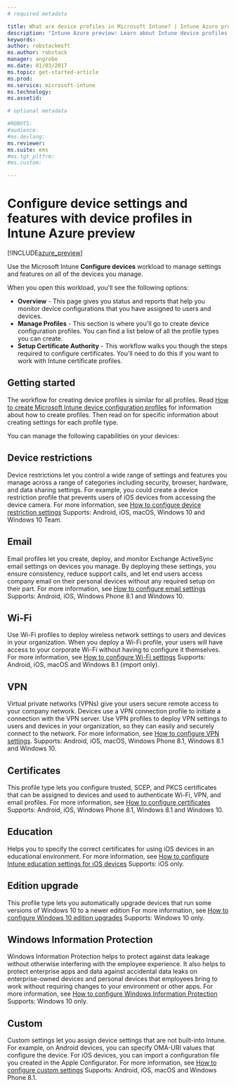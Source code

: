 ```yaml
---
# required metadata

title: What are device profiles in Microsoft Intune? | Intune Azure preview | Microsoft Docs
description: "Intune Azure preview: Learn about Intune device profiles and how they can help manage and protect devices in your company."
keywords:
author: robstackmsftms.author: robstack
manager: angrobe
ms.date: 01/03/2017
ms.topic: get-started-article
ms.prod:
ms.service: microsoft-intune
ms.technology:
ms.assetid:

# optional metadata

#ROBOTS:
#audience:
#ms.devlang:
ms.reviewer:
ms.suite: ems
#ms.tgt_pltfrm:
#ms.custom:

---
```


# Configure device settings and features with device profiles in Intune Azure preview
<!--- This topic doesn't really answer the topic title: What are device profiles?" It needs to answer that question, then it can go on to discuss what profiles are in Intune and how to use them. Linda--->

[!INCLUDE[azure_preview](../includes/azure_preview.md)]

Use the Microsoft Intune **Configure devices** workload to manage settings and features on all of the devices you manage.

When you open this workload, you'll see the following options:

- **Overview** - This page gives you status and reports that help you monitor device configurations that you have assigned to users and devices.
- **Manage Profiles** - This section is where you'll go to create device configuration profiles. You can find a list below of all the profile types you can create.
- **Setup Certificate Authority** - This workflow walks you though the steps required to configure certificates. You'll need to do this if you want to work with Intune certificate profiles.

## Getting started

The workflow for creating device profiles is similar for all profiles. Read [How to create Microsoft Intune device configuration profiles](/intune-azure/configure-devices/how-to-create-device-profiles) for information about how to create profiles. Then read on for specific information about creating settings for each profile type.

You can manage the following capabilities on your devices:

## Device restrictions
Device restrictions let you control a wide range of settings and features you manage across a range of categories including security, browser, hardware, and data sharing settings. For example, you could create a device restriction profile that prevents users of iOS devices from accessing the device camera.
For more information, see [How to configure device restriction settings](how-to-configure-device-restrictions.md)
Supports: Android, iOS, macOS, Windows 10 and Windows 10 Team.

## Email
Email profiles let you create, deploy, and monitor Exchange ActiveSync email settings on devices you manage. By deploying these settings, you ensure consistency, reduce support calls, and let end users access company email on their personal devices without any required setup on their part.
For more information, see [How to configure email settings](how-to-configure-email-settings.md)
Supports: Android, iOS, Windows Phone 8.1 and Windows 10.

## Wi-Fi
Use Wi-Fi profiles to deploy wireless network settings to users and devices in your organization. When you deploy a Wi-Fi profile, your users will have access to your corporate Wi-Fi without having to configure it themselves.
For more information, see [How to configure Wi-Fi settings](how-to-configure-wi-fi-settings.md)
Supports: Android, iOS, macOS and Windows 8.1 (import only).

## VPN
Virtual private networks (VPNs) give your users secure remote access to your company network. Devices use a VPN connection profile to initiate a connection with the VPN server. Use VPN profiles to deploy VPN settings to users and devices in your organization, so they can easily and securely connect to the network.
For more information, see [How to configure VPN settings](how-to-configure-vpn-settings.md).
Supports: Android, iOS, macOS, Windows Phone 8.1, Windows 8.1 and Windows 10.

## Certificates
This profile type lets you configure trusted, SCEP, and PKCS certificates that can be assigned to devices and used to authenticate Wi-Fi, VPN, and email profiles.
For more information, see [How to configure certificates](how-to-configure-certificates.md)
Supports: Android, iOS, Windows Phone 8.1, Windows 8.1 and Windows 10.

## Education
Helps you to specify the correct certificates for using iOS devices in an educational environment.
For more information, see [How to configure Intune education settings for iOS devices](education-settings-for-ios.md)
Supports: iOS only.

## Edition upgrade
This profile type lets you automatically upgrade devices that run some versions of Windows 10 to a newer edition
For more information, see [How to configure Windows 10 edition upgrades](how-to-configure-windows-10-edition-upgrade.md)
Supports: Windows 10 only.

## Windows Information Protection
Windows Information Protection helps to protect against data leakage without otherwise interfering with the employee experience. It also helps to protect enterprise apps and data against accidental data leaks on enterprise-owned devices and personal devices that employees bring to work without requiring changes to your environment or other apps.
For more information, see [How to configure Windows Information Protection](how-to-configure-windows-information-protection.md)
Supports: Windows 10 only.

## Custom
Custom settings let you assign device settings that are not built-into Intune. For example, on Android devices, you can specify OMA-URI values that configure the device. For iOS devices, you can import a configuration file you created in the Apple Configurator.
For more information, see [How to configure custom settings](how-to-configure-custom-settings.md)
Supports: Android, iOS, macOS and Windows Phone 8.1.

